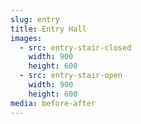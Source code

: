 ```yaml
---
slug: entry
title: Entry Hall
images:
  - src: entry-stair-closed
    width: 900
    height: 600
  - src: entry-stair-open
    width: 900
    height: 600
media: before-after
---
```


